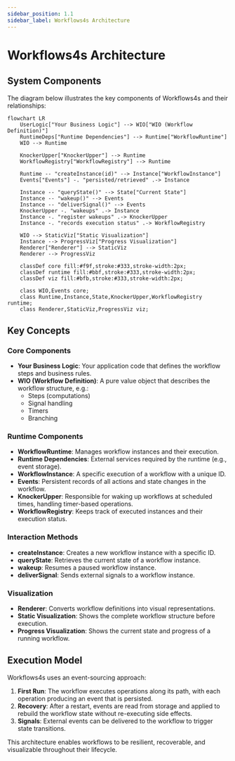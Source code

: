 ```yaml
---
sidebar_position: 1.1
sidebar_label: Workflows4s Architecture
---
```


# Workflows4s Architecture

## System Components

The diagram below illustrates the key components of Workflows4s and their relationships:

```mermaid
flowchart LR
    UserLogic["Your Business Logic"] --> WIO["WIO (Workflow Definition)"]
    RuntimeDeps["Runtime Dependencies"] --> Runtime["WorkflowRuntime"]
    WIO --> Runtime

    KnockerUpper["KnockerUpper"] --> Runtime
    WorkflowRegistry["WorkflowRegistry"] --> Runtime

    Runtime -- "createInstance(id)" --> Instance["WorkflowInstance"]
    Events["Events"] -. "persisted/retrieved" .-> Instance

    Instance -- "queryState()" --> State["Current State"]
    Instance -- "wakeup()" --> Events
    Instance -- "deliverSignal()" --> Events
    KnockerUpper -. "wakeups" .-> Instance
    Instance -. "register wakeups" .-> KnockerUpper
    Instance -. "records execution status" .-> WorkflowRegistry

    WIO --> StaticViz["Static Visualization"]
    Instance --> ProgressViz["Progress Visualization"]
    Renderer["Renderer"] --> StaticViz
    Renderer --> ProgressViz

    classDef core fill:#f9f,stroke:#333,stroke-width:2px;
    classDef runtime fill:#bbf,stroke:#333,stroke-width:2px;
    classDef viz fill:#bfb,stroke:#333,stroke-width:2px;

    class WIO,Events core;
    class Runtime,Instance,State,KnockerUpper,WorkflowRegistry runtime;
    class Renderer,StaticViz,ProgressViz viz;
```

## Key Concepts

### Core Components

- **Your Business Logic**: Your application code that defines the workflow steps and business rules.
- **WIO (Workflow Definition)**: A pure value object that describes the workflow structure, e.g.:
    - Steps (computations)
    - Signal handling
    - Timers
    - Branching

### Runtime Components

- **WorkflowRuntime**: Manages workflow instances and their execution.
- **Runtime Dependencies**: External services required by the runtime (e.g., event storage).
- **WorkflowInstance**: A specific execution of a workflow with a unique ID.
- **Events**: Persistent records of all actions and state changes in the workflow.
- **KnockerUpper**: Responsible for waking up workflows at scheduled times, handling timer-based operations.
- **WorkflowRegistry**: Keeps track of executed instances and their execution status.

### Interaction Methods

- **createInstance**: Creates a new workflow instance with a specific ID.
- **queryState**: Retrieves the current state of a workflow instance.
- **wakeup**: Resumes a paused workflow instance.
- **deliverSignal**: Sends external signals to a workflow instance.

### Visualization

- **Renderer**: Converts workflow definitions into visual representations.
- **Static Visualization**: Shows the complete workflow structure before execution.
- **Progress Visualization**: Shows the current state and progress of a running workflow.

## Execution Model

Workflows4s uses an event-sourcing approach:

1. **First Run**: The workflow executes operations along its path, with each operation producing an event that is
   persisted.
2. **Recovery**: After a restart, events are read from storage and applied to rebuild the workflow state without
   re-executing side effects.
3. **Signals**: External events can be delivered to the workflow to trigger state transitions.

This architecture enables workflows to be resilient, recoverable, and visualizable throughout their lifecycle.

